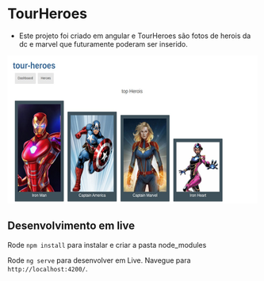 # TourHeroes

- Este projeto foi criado em angular e TourHeroes são fotos de herois da dc e marvel que futuramente poderam ser inserido.

<div align='center'>
  <div>
    <img height='300px' width='auto' src='src/assets/tour2.jpeg'/>
  </div>
</div>

## Desenvolvimento em live
Rode `npm install` para instalar e criar a pasta node_modules

Rode `ng serve` para desenvolver em Live. 
Navegue para `http://localhost:4200/`. 


